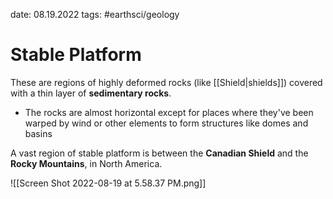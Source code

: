 date: 08.19.2022
tags: #earthsci/geology 
# Stable Platform
These are regions of highly deformed rocks (like [[Shield|shields]]) covered with a thin layer of **sedimentary rocks**.
- The rocks are almost horizontal except for places where they've been warped by wind or other elements to form structures like domes and basins

A vast region of stable platform is between the **Canadian Shield** and the **Rocky Mountains**, in North America.

![[Screen Shot 2022-08-19 at 5.58.37 PM.png]]